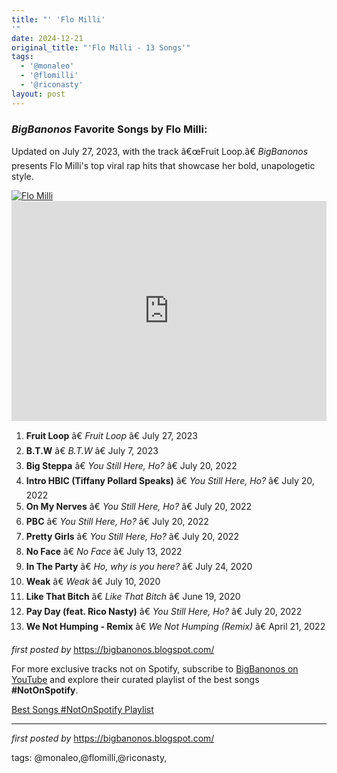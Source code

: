 ```yaml
---
title: "' 'Flo Milli'
'"
date: 2024-12-21
original_title: "'Flo Milli - 13 Songs'"
tags:
  - '@monaleo'
  - '@flomilli'
  - '@riconasty'
layout: post
---
```

<h3><em>BigBanonos</em> Favorite Songs by Flo Milli:</h3> <p>Updated on July 27, 2023, with the track â€œFruit Loop.â€ <em>BigBanonos</em> presents Flo Milli's top viral rap hits that showcase her bold, unapologetic style.</p> <!--Image-->
<div class="separator"> <a href="https://925thebeat.com/wp-content/uploads/2024/05/flo-milli-rapper.png" > <img alt="Flo Milli" src="https://925thebeat.com/wp-content/uploads/2024/05/flo-milli-rapper.png" /> </a>
</div> <!--Spotify Playlist Embed-->
<iframe allow="autoplay; clipboard-write; encrypted-media; fullscreen; picture-in-picture" allowfullscreen="" frameborder="0" height="352" loading="lazy" src="https://open.spotify.com/embed/playlist/2jBNuIFmpF9X9EqbJGVH3P?utm_source=generator" width="100%"></iframe> <!--Song Listings-->
<ol> <li><strong>Fruit Loop</strong> â€ <em>Fruit Loop</em> â€ July 27, 2023</li> <li><strong>B.T.W</strong> â€ <em>B.T.W</em> â€ July 7, 2023</li> <li><strong>Big Steppa</strong> â€ <em>You Still Here, Ho?</em> â€ July 20, 2022</li> <li><strong>Intro HBIC (Tiffany Pollard Speaks)</strong> â€ <em>You Still Here, Ho?</em> â€ July 20, 2022</li> <li><strong>On My Nerves</strong> â€ <em>You Still Here, Ho?</em> â€ July 20, 2022</li> <li><strong>PBC</strong> â€ <em>You Still Here, Ho?</em> â€ July 20, 2022</li> <li><strong>Pretty Girls</strong> â€ <em>You Still Here, Ho?</em> â€ July 20, 2022</li> <li><strong>No Face</strong> â€ <em>No Face</em> â€ July 13, 2022</li> <li><strong>In The Party</strong> â€ <em>Ho, why is you here?</em> â€ July 24, 2020</li> <li><strong>Weak</strong> â€ <em>Weak</em> â€ July 10, 2020</li> <li><strong>Like That Bitch</strong> â€ <em>Like That Bitch</em> â€ June 19, 2020</li> <li><strong>Pay Day (feat. Rico Nasty)</strong> â€ <em>You Still Here, Ho?</em> â€ July 20, 2022</li> <li><strong>We Not Humping - Remix</strong> â€ <em>We Not Humping (Remix)</em> â€ April 21, 2022</li>
</ol> <!--Tags-->
<p></p> <p><em>first posted by</em> <a href="https://bigbanonos.blogspot.com/" rel="noopener" target="_new">https://bigbanonos.blogspot.com/</a></p>


<!--Subscribe and Playlist Links-->
<div>
    <p>For more exclusive tracks not on Spotify, subscribe to <a href="https://www.youtube.com/@BigBanonos" target="_blank">BigBanonos on YouTube</a> and explore their curated playlist of the best songs <strong>#NotOnSpotify</strong>.</p>
    <p><a href="https://www.youtube.com/playlist?list=PLtuNtuTatqI0kFahUCbtbfenC_ET5O_tr" target="_blank">Best Songs #NotOnSpotify Playlist<br /></a></p></div>

<hr />

<p><em>first posted by</em> <a href="https://bigbanonos.blogspot.com/" rel="noopener" target="_new">https://bigbanonos.blogspot.com/</a></p>

<p>tags: @monaleo,@flomilli,@riconasty,</p>
